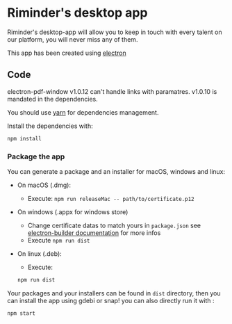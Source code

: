 # Riminder's desktop app

Riminder's desktop-app will allow you to keep in touch with every talent on our platform, you will never miss any of them.

This app has been created using [electron](https://github.com/electron/electron)

## Code

electron-pdf-window v1.0.12 can't handle links with paramatres. v1.0.10 is mandated in the dependencies.

You should use [yarn](https://yarnpkg.com/en/) for dependencies management.

Install the dependencies with:

``` bash
npm install
```

### Package the app

You can generate a package and an installer for macOS, windows and linux:

* On macOS (.dmg):
  * Execute: `npm run releaseMac -- path/to/certificate.p12`
* On windows (.appx for windows store)
  * Change certificate datas to match yours in `package.json` see [electron-builder documentation](https://www.electron.build/configuration/win) for more infos
  * Execute `npm run dist`
* On linux (.deb):
  * Execute:

  ``` bash
  npm run dist
  ```

Your packages and your installers can be found in `dist` directory, then you can install the app using gdebi or snap!
you can also directly run it with :
```bash
npm start
```